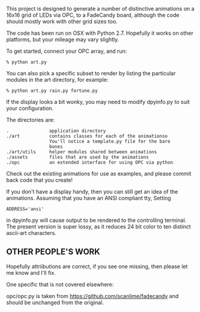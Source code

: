 This project is designed to generate a number of distinctive
animations on a 16x16 grid of LEDs via OPC, to a FadeCandy
board, although the code should mostly work with other grid
sizes too.

The code has been run on OSX with Python 2.7. Hopefully it
works on other platforms, but your mileage may vary slightly.

To get started, connect your OPC array, and run:

    % python art.py

You can also pick a specific subset to render by listing the 
particular modules in the art directory, for example:

    % python art.py rain.py fortune.py

If the display looks a bit wonky, you may need to modify
dpyinfo.py to suit your configuration.

The directories are:

    .               application directory
    ./art           contains classes for each of the animationso
                    You'll notice a template.py file for the bare
                    bones
    ./art/utils     helper modules shared between animations
    ./assets        files that are used by the animations
    ./opc           an extended interface for using OPC via python

Check out the existing animations for use as examples, and
please commit back code that you create!

If you don't have a display handy, then you can still get an idea
of the animations. Assuming that you have an ANSI compliant tty,
Setting

    ADDRESS='ansi'

in dpyinfo.py will cause output to be rendered to the controlling
terminal. The present version is super lossy, as it reduces 24 bit
color to ten distinct ascii-art characters.

OTHER PEOPLE'S WORK
----

Hopefully attriibutions are correct, if you see one missing,
then please let me know and I'll fix.

One specific that is not covered elsewhere:

opc/opc.py is taken from https://github.com/scanlime/fadecandy
and should be unchanged from the original.
